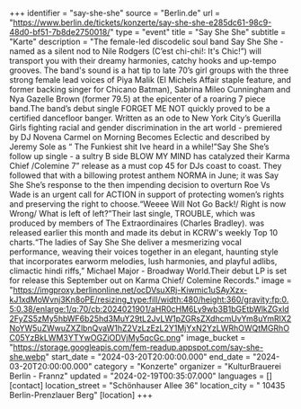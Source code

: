 +++
identifier = "say-she-she"
source = "Berlin.de"
url = "https://www.berlin.de/tickets/konzerte/say-she-she-e285dc61-98c9-48d0-bf51-7b8de2750018/"
type = "event"
title = "Say She She"
subtitle = "Karte"
description = "The female-led discodelic soul band Say She She - named as a silent nod to Nile Rodgers (C’est chi-chi!: It's Chic!”) will transport you with their dreamy harmonies, catchy hooks and up-tempo grooves. The band's sound is a hat tip to late 70’s girl groups with the three strong female lead voices of Piya Malik (El Michels Affair staple feature, and former backing singer for Chicano Batman), Sabrina Mileo Cunningham and Nya Gazelle Brown (former 79.5) at the epicenter of a roaring 7 piece band.The band’s debut single FORGET ME NOT quickly proved to be a certified dancefloor banger. Written as an ode to New York City’s Guerilla Girls fighting racial and gender discrimination in the art world - premiered by DJ Novena Carmel on Morning Becomes Eclectic and described by Jeremy Sole as “ The Funkiest shit Ive heard in a while!”Say She She’s follow up single - a sultry B side BLOW MY MIND has catalyzed their Karma Chief /Colemine 7” release as a must cop 45 for DJs coast to coast. They followed that with a billowing protest anthem NORMA in June; it was Say She She’s response to the then impending decision to overturn Roe Vs Wade is an urgent call for ACTION in support of protecting women’s rights and preserving the right to choose.“Weeee Will Not Go Back!/ Right is now Wrong/ What is left of left?”Their last single, TROUBLE, which was produced by members of The Extraordinaires (Charles Bradley). was released earlier this month and made its debut in KCRW's weekly Top 10 charts.“The ladies of Say She She deliver a mesmerizing vocal performance, weaving their voices together in an elegant, haunting style that incorporates earworm melodies, lush harmonies, and playful adlibs, climactic hindi riffs,” Michael Major - Broadway World.Their debut LP is set for release this September out on Karma Chief/ Colemine Records."
image = "https://imgproxy.berlinonline.net/ocDVsuXRj-Kiwmic1uSAyXzx-kJ1xdMoWvnj3Kn8oPE/resizing_type:fill/width:480/height:360/gravity:fp:0.5:0.38/enlarge:1/q:70/cb:2024021901/aHR0cHM6Ly9wb3B1bGEtbWlkZGxld2FyZS5zMy5hbWF6b25hd3MuY29tL2JvLW1pZGRsZXdhcmUvYm8uYmRlX2NoYW5uZWwuZXZlbnQvaW1hZ2VzLzEzL2Y1MjYxN2YzLWRhOWQtMGRhOC05YzBkLWM3YTYwOGZiODVjMy5qcGc.png"
image_bucket = "https://storage.googleapis.com/fem-readup.appspot.com/say-she-she.webp"
start_date = "2024-03-20T20:00:00.000"
end_date = "2024-03-20T20:00:00.000"
category = "Konzerte"
organizer = "KulturBrauerei Berlin - Frannz"
updated = "2024-02-19T00:35:07.000"
languages = []
[contact]
location_street = "Schönhauser Allee 36"
location_city = " 10435 Berlin-Prenzlauer Berg"
[location]
+++